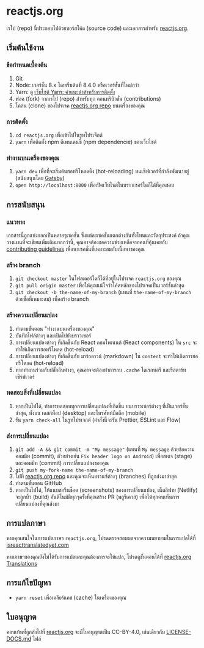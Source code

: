 # reactjs.org

เรโป (repo) นี้ประกอบไปด้วยซอร์สโค้ด (source code) และเอกสารสำหรับ [reactjs.org](https://reactjs.org/).

## เริ่มต้นใช้งาน

### ข้อกำหนดเบื้องต้น

1. Git
1. Node: เวอร์ชั่น 8.x โดยเริ่มต้นที่ 8.4.0 หรือเวอร์ชั่นที่ใหม่กว่า
1. Yarn: ดู [เว็บไซต์ Yarn: คำแนะนำสำหรับการติดตั้ง](https://yarnpkg.com/lang/en/docs/install/)
1. ฟอค (fork) จากเรโป (repo) สำหรับทุก คอนทริบิวชั่น (contributions)
1. โคลน (clone) ของโปรเจค [reactjs.org repo](https://github.com/reactjs/reactjs.org) บนเครื่องของคุณ

### การติดตั้ง

1. `cd reactjs.org` เพื่อเข้าไปในรูทโปรเจ็กต์
1. `yarn` เพื่อติดตั้ง npm ดีเพนเดนซี (npm dependencie) ของเว็บไซต์

### ทำงานบนเครื่องของคุณ

1. `yarn dev` เพื่อที่จะเริ่มต้นฮอทรีโหลดดิ้ง (hot-reloading) บนเซิฟเวอร์ที่กำลังพัฒนาอยู่ (สนับสนุนโดย [Gatsby](https://www.gatsbyjs.org))
1. `open http://localhost:8000` เพื่อเปิดเว็บไซต์ในบราวเซอร์ใดก็ได้ที่คุณชอบ

## การสนับสนุน

### แนวทาง

เอกสารนี้ถูกแบ่งออกเป็นหลายๆเซคชั่น ซึ่งแต่ละเซคชั่นแตกต่างกันทั้งโทนและวัตถุประสงค์ ถ้าคุณวางแผนที่จะเขียนเพิ่มเติมมากกว่านี้, คุณอาจต้องขอความช่วยเหลือจากคนที่คุ้นเคยกับ [contributing guidelines](https://github.com/reactjs/reactjs.org/blob/master/CONTRIBUTING.md#guidelines-for-text) เพื่อหาเซคชั่นที่เหมาะสมกับเนื้อหาของคุณ

### สร้าง branch

1. `git checkout master` ในโฟลเดอร์ใดก็ได้ที่อยู่ในโปรเจค `reactjs.org` ของคุณ
1. `git pull origin master` เพื่อให้คุณแน่ใจว่าโค้ดหลักของโปรเจคเป็นเวอร์ชั่นล่าสุด
1. `git checkout -b the-name-of-my-branch` (แทนที่ `the-name-of-my-branch` ด้วยชื่อที่เหมาะสม) เพื่อสร้าง branch

### สร้างความเปลี่ยนแปลง

1. ทำตามขั้นตอน "ทำงานบนเครื่องของคุณ"
1. บันทึกไฟล์ต่างๆ และเปิดไปยังบราวเซอร์
  1. การเปลี่ยนแปลงต่างๆ ที่เกิดขึ้นกับ React คอมโพเนนต์ (React components) ใน `src` จะทำให้เกิดการฮอทรีโหลด (hot-reload)
  1. การเปลี่ยนแปลงต่างๆ ที่เกิดขึ้นกับ มาร์กดาวน์ (markdown) ใน `content` จะทำให้เกิดการฮอทรีโหลด (hot-reload)
  1. หากทำงานร่วมกับปลั๊กอินต่างๆ, คุณอาจจะต้องทำการลบ `.cache` ไดเรกทอรี และรีสตาร์ทเซิร์ฟเวอร์

### ทดสอบสิ่งที่เปลี่ยนแปลง

1. หากเป็นไปได้, ทำการทดสอบทุกการเปลี่ยนแปลงที่เกิดขึ้น บนบราวเซอร์ต่างๆ ที่เป็นเวอร์ชั่นล่าสุด, ทั้งบน เดสก์ท็อป (desktop) และโทรศัพท์มือถือ (mobile)
1. รัน `yarn check-all` ในรูทโปรเจกต์ (คำสั่งนี้จะรัน Prettier, ESLint และ Flow)

### ส่งการเปลี่ยนแปลง

1. `git add -A && git commit -m "My message"` (แทนที่ `My message` ด้วยข้อความคอมมิท (commit), ตัวอย่างเช่น `Fix header logo on Android`) เพื่อสเตจ (stage) และคอมมิท (commit) การเปลี่ยนแปลงของคุณ
1. `git push my-fork-name the-name-of-my-branch`
1. ไปที่ [reactjs.org repo](https://github.com/reactjs/reactjs.org) และคุณจะเห็นบรานซ์ต่างๆ (branches) ที่ถูกส่งมาล่าสุด
1. ทำตามขั้นตอน GitHub
1. หากเป็นไปได้, ให้แนบสกรีนช็อต (screenshots) ของการเปลี่ยนแปลง, เน็ตลิฟาย (Netlify) จะถูกบิ้ว (build) อันติโนมัติทุกๆครั้งที่คุณสร้าง PR (พลูรีเควส) เพื่อให้ทุกคนเห็นการเปลี่ยนแปลงที่คุณส่งมา

## การแปลภาษา

หากคุณสนใจในการแปลภาษา `reactjs.org`, โปรดตรวจสอบผลจากความพยายามในการแปลได้ที่ [isreacttranslatedyet.com](https://www.isreacttranslatedyet.com/)

หากภาษาของคุณยังไม่ได้รับการแปลและคุณต้องการจะให้แปล, โปรดดูขั้นตอนได้ที่ [reactjs.org Translations](https://github.com/reactjs/reactjs.org-translation#translating-reactjsorg)

## การแก้ไขปัญหา

- `yarn reset` เพื่อเคลียร์แคช (cache) ในเครื่องของคุณ

## ใบอนุญาต
คอนเท้นที่ถูกส่งไปที่ [reactjs.org](https://reactjs.org/) จะมีใบอนุญาตเป็น CC-BY-4.0, เช่นเดียวกับ [LICENSE-DOCS.md](https://github.com/open-source-explorer/reactjs.org/blob/master/LICENSE-DOCS.md) ไฟล์
